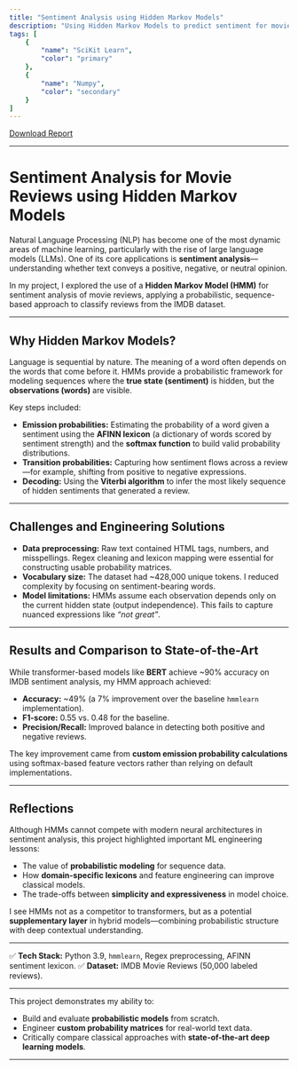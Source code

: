 ```yaml
---
title: "Sentiment Analysis using Hidden Markov Models"
description: "Using Hidden Markov Models to predict sentiment for movie reviews"
tags: [
    {
        "name": "SciKit Learn",
        "color": "primary"
    },
    {
        "name": "Numpy",
        "color": "secondary"
    }
]
---
```


<a href="/project-pdfs/SentimentAnalysis.pdf" target="_blank">Download Report</a>

---

# Sentiment Analysis for Movie Reviews using Hidden Markov Models

Natural Language Processing (NLP) has become one of the most dynamic areas of machine learning, particularly with the rise of large language models (LLMs). One of its core applications is **sentiment analysis**—understanding whether text conveys a positive, negative, or neutral opinion.

In my project, I explored the use of a **Hidden Markov Model (HMM)** for sentiment analysis of movie reviews, applying a probabilistic, sequence-based approach to classify reviews from the IMDB dataset.

---

## Why Hidden Markov Models?

Language is sequential by nature. The meaning of a word often depends on the words that come before it. HMMs provide a probabilistic framework for modeling sequences where the **true state (sentiment)** is hidden, but the **observations (words)** are visible.

Key steps included:

* **Emission probabilities:** Estimating the probability of a word given a sentiment using the **AFINN lexicon** (a dictionary of words scored by sentiment strength) and the **softmax function** to build valid probability distributions.
* **Transition probabilities:** Capturing how sentiment flows across a review—for example, shifting from positive to negative expressions.
* **Decoding:** Using the **Viterbi algorithm** to infer the most likely sequence of hidden sentiments that generated a review.

---

## Challenges and Engineering Solutions

* **Data preprocessing:** Raw text contained HTML tags, numbers, and misspellings. Regex cleaning and lexicon mapping were essential for constructing usable probability matrices.
* **Vocabulary size:** The dataset had ~428,000 unique tokens. I reduced complexity by focusing on sentiment-bearing words.
* **Model limitations:** HMMs assume each observation depends only on the current hidden state (output independence). This fails to capture nuanced expressions like *“not great”*.

---

## Results and Comparison to State-of-the-Art

While transformer-based models like **BERT** achieve ~90% accuracy on IMDB sentiment analysis, my HMM approach achieved:

* **Accuracy:** ~49% (a 7% improvement over the baseline `hmmlearn` implementation).
* **F1-score:** 0.55 vs. 0.48 for the baseline.
* **Precision/Recall:** Improved balance in detecting both positive and negative reviews.

The key improvement came from **custom emission probability calculations** using softmax-based feature vectors rather than relying on default implementations.

---

## Reflections

Although HMMs cannot compete with modern neural architectures in sentiment analysis, this project highlighted important ML engineering lessons:

* The value of **probabilistic modeling** for sequence data.
* How **domain-specific lexicons** and feature engineering can improve classical models.
* The trade-offs between **simplicity and expressiveness** in model choice.

I see HMMs not as a competitor to transformers, but as a potential **supplementary layer** in hybrid models—combining probabilistic structure with deep contextual understanding.

---

✅ **Tech Stack:** Python 3.9, `hmmlearn`, Regex preprocessing, AFINN sentiment lexicon.
✅ **Dataset:** IMDB Movie Reviews (50,000 labeled reviews).

---

This project demonstrates my ability to:

* Build and evaluate **probabilistic models** from scratch.
* Engineer **custom probability matrices** for real-world text data.
* Critically compare classical approaches with **state-of-the-art deep learning models**.

---